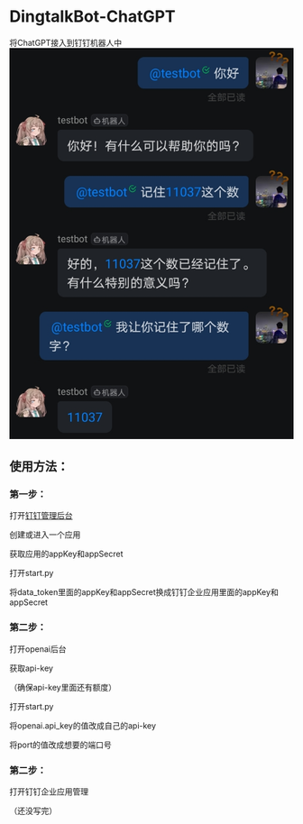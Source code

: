 # DingtalkBot-ChatGPT
将ChatGPT接入到钉钉机器人中
![1](https://github.com/YancyZheng11/DingtalkBot-ChatGPT/blob/main/example/1.jpg)
## 使用方法：
### 第一步：
打开[钉钉管理后台](https://oa.dingtalk.com/)

创建或进入一个应用

获取应用的appKey和appSecret

打开start.py

将data_token里面的appKey和appSecret换成钉钉企业应用里面的appKey和appSecret

### 第二步：
打开openai后台

获取api-key

（确保api-key里面还有额度）

打开start.py

将openai.api_key的值改成自己的api-key

将port的值改成想要的端口号

### 第二步：
打开钉钉企业应用管理

（还没写完）
